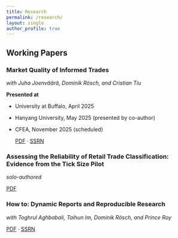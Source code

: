```yaml
---
title: Research
permalink: /research/
layout: single
author_profile: true
---
```


## Working Papers

### Market Quality of Informed Trades
*with Juha Joenväärä, Dominik Rösch, and Cristian Tiu*

**Presented at**
- University at Buffalo, April 2025
- Hanyang University, May 2025 (presented by co-author)
- CFEA, November 2025 (scheduled)

  [PDF](/files/Market_Quality_of_Informed_Trades.pdf) · [SSRN](https://papers.ssrn.com/sol3/papers.cfm?abstract_id=5317851)

### Assessing the Reliability of Retail Trade Classification: Evidence from the Tick Size Pilot
*solo-authored*

[PDF](/files/Assessing_the_Reliability_of_Retail_Trade_Classification.pdf)

### How to: Dynamic Reports and Reproducible Research
*with Toghrul Aghbabali, Taihun Im, Dominik Rösch, and Prince Roy*

[PDF](/files/Dynamic_Reports_and_Reproducible_Research.pdf) · [SSRN](https://papers.ssrn.com/sol3/papers.cfm?abstract_id=5341980)
